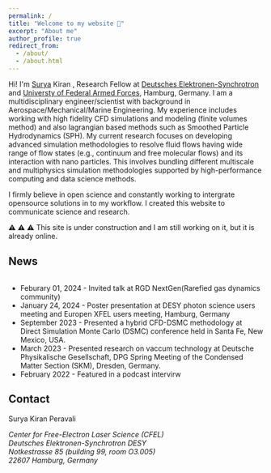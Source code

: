```yaml
---
permalink: /
title: "Welcome to my website 👋"
excerpt: "About me"
author_profile: true
redirect_from: 
  - /about/
  - /about.html
---
```


Hi! I'm <ins>Surya</ins> Kiran , Research Fellow at [Deutsches Elektronen-Synchrotron](https://www.desy.de/) and [Universty of Federal Armed Forces](https://www.hsu-hh.de/en/), Hamburg, Germany. I am a multidisciplinary engineer/scientist with background in Aerospace/Mechanical/Marine Engineering. My experience includes working with high fidelity CFD simulations and modeling (finite volumes method) and also lagrangian based methods such as Smoothed Particle Hydrodynamics (SPH). My current research focuses on developing advanced simulation methodologies to resolve fluid flows having wide range of flow states (e.g., continuum and free molecular flows) and its interaction with nano particles. This involves bundling different multiscale and multiphysics simulation methodologies supported by high-performance computing and data science methods. 

I firmly believe in open science and constantly working to intergrate opensource solutions in to my workflow. I created this website to communicate science and research. 

⚠️ ⚠️ ⚠️ This site is under construction and I am still working on it, but it is already online. 


News
------
<div style="max-height: 200px; overflow-y: auto;">
<ul>

<li>Feburary 01, 2024 - Invited talk at RGD NextGen(Rarefied gas dynamics community)</li>
  
<li>January 24, 2024 - Poster presentation at DESY photon science users meeting and Europen XFEL users meeting, Hamburg, Germany</li> 

<li>September 2023 - Presented a hybrid CFD-DSMC methodology at Direct Simulation Monte Carlo (DSMC) conference held in Santa Fe, New Mexico, USA.</li>

<li>March 2023 - Presented research on vaccum technology at Deutsche Physikalische Gesellschaft, DPG Spring Meeting of the Condensed Matter Section (SKM), Dresden, Germany.</li>

<li>February 2022 - Featured in a podcast intervirw </li> - <p class='link'><a href = "https://thosespacepeople.transistor.fm/23" 
                   target="_blank">Listen here</a></p>
</ul>
</div>

Contact
------
Surya Kiran Peravali

<address>
  Center for Free-Electron Laser Science (CFEL)<br /> Deutsches Elektronen-Synchrotron DESY<br /> Notkestrasse 85 (building 99, room O3.005)<br/>22607 Hamburg, Germany
</address>

